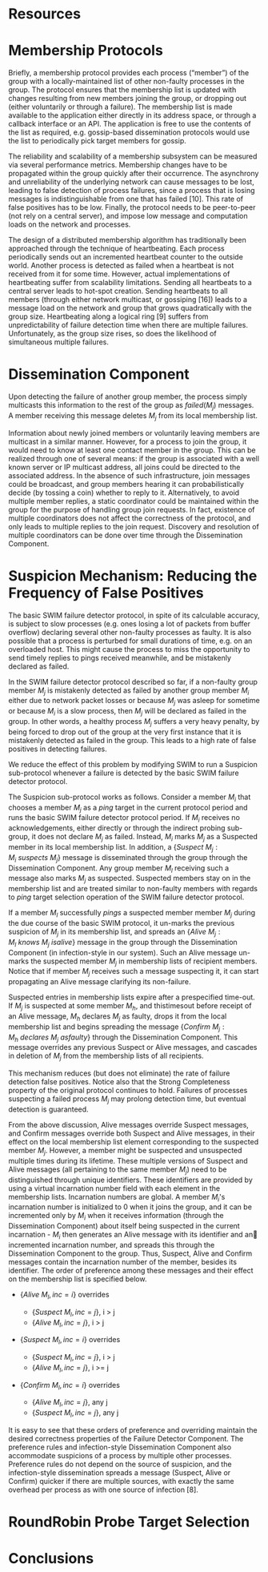 # Resources




# Membership Protocols

Briefly, a membership protocol provides each process
(“member”) of the group with a locally-maintained list of
other non-faulty processes in the group. The protocol ensures
that the membership list is updated with changes resulting
from new members joining the group, or dropping
out (either voluntarily or through a failure). The membership
list is made available to the application either directly
in its address space, or through a callback interface or an
API. The application is free to use the contents of the list as
required, e.g. gossip-based dissemination protocols would
use the list to periodically pick target members for gossip.

The reliability and scalability of a membership subsystem
can be measured via several performance metrics.
Membership changes have to be propagated within the
group quickly after their occurrence. The asynchrony and
unreliability of the underlying network can cause messages
to be lost, leading to false detection of process failures,
since a process that is losing messages is indistinguishable
from one that has failed [10]. This rate of false positives
has to be low. Finally, the protocol needs to be peer-to-peer
(not rely on a central server), and impose low message and
computation loads on the network and processes.

The design of a distributed membership algorithm
has
traditionally been approached through the technique of
heartbeating. Each process periodically sends out an incremented
heartbeat counter to the outside world. Another
process is detected as failed when a heartbeat is not received
from it for some time. However, actual implementations
of heartbeating suffer from scalability limitations. Sending
all heartbeats to a central server leads to hot-spot creation.
Sending heartbeats to all members (through either network
multicast, or gossiping [16]) leads to a message load on the
network and group that grows quadratically with the group
size. Heartbeating along a logical ring [9] suffers from unpredictability
of failure detection time when there are multiple
failures. Unfortunately, as the group size rises, so does
the likelihood of simultaneous multiple failures.



# Dissemination Component

Upon detecting the failure of another group member, the process simply multicasts this information to the rest of the group as _failed_($M_j$) messages. A member receiving this message deletes $M_j$ from its local membership list.

Information about newly joined members or voluntarily
leaving members are multicast in a similar manner. However,
for a process to join the group, it would need to know
at least one contact member in the group. This can be realized
through one of several means: if the group is associated
with a well known server or IP multicast address, all joins
could be directed to the associated address. In the absence
of such infrastructure, join messages could be broadcast,
and group members hearing it can probabilistically decide
(by tossing a coin) whether to reply to it. Alternatively, to
avoid multiple member replies, a static coordinator could
be maintained within the group for the purpose of handling
group join requests. In fact, existence of multiple coordinators
does not affect the correctness of the protocol, and
only leads to multiple replies to the join request. Discovery
and resolution of multiple coordinators can be done over
time through the Dissemination Component.



# 


# Suspicion Mechanism: Reducing the Frequency of False Positives

The basic SWIM failure detector protocol, in spite of its calculable accuracy, is subject to slow processes (e.g. ones losing a lot of packets from buffer overflow) declaring several other non-faulty processes as faulty. It is also
possible that a process is perturbed for small durations of
time, e.g. on an overloaded host. This might cause the process
to miss the opportunity to send timely replies to pings
received meanwhile, and be mistakenly declared as failed.

In the SWIM failure detector protocol described so far, if a non-faulty group member $M_j$ is mistakenly detected as failed by another group member $M_i$ either due to network packet losses or because $M_j$ was asleep for sometime or because $M_i$ is a slow process, then $M_j$ will be declared as failed in the group. In other words, a healthy process $M_j$ suffers a very heavy penalty, by being forced to drop out of the group at the very first instance that it is mistakenly detected as failed in the group. This leads to a high rate of false positives in detecting failures.

We reduce the effect of this problem by modifying SWIM to run a Suspicion sub-protocol whenever a failure is detected by the basic SWIM failure detector protocol.

The Suspicion sub-protocol works as follows. Consider a member $M_i$ that chooses a member $M_j$ as a _ping_ target in the current protocol period and runs the basic SWIM failure detector protocol period. If $M_i$ receives no acknowledgements, either directly or through the indirect probing sub-group, it does not declare $M_j$ as failed. Instead, $M_i$ marks $M_j$ as a Suspected member in its local membership list.  In addition, a $\left\{ Suspect \> M_j : M_i \> suspects \> M_j\right\}$ message is disseminated through the group through the Dissemination Component. Any group member $M_l$ receiving such a message also marks $M_j$ as suspected. Suspected members stay on in the membership list and are treated similar to non-faulty members with regards to _ping_ target selection operation of the SWIM failure detector protocol.

If a member $M_l$ successfully _pings_ a suspected member member $M_j$ during the due course of the basic SWIM protocol, it un-marks the previous suspicion of $M_j$ in its membership list, and spreads an $\left\{ Alive \> M_j : M_l \> knows \> M_j \> is alive \right\}$ message in the group through the Dissemination
Component (in infection-style in our system). Such an Alive
message un-marks the suspected member $M_j$ in membership
lists of recipient members. Notice that if member $M_j$ receives such a message suspecting it, it can start propagating an Alive message clarifying its non-failure.

Suspected entries in membership lists expire after a prespecified
time-out. If $M_j$ is suspected at some member $M_h$, and thistimesout before receipt of an Alive message, $M_h$ declares $M_j$ as faulty, drops it from the local membership list and begins spreading the message $\left\{ Confirm \> M_j : M_h \> declares \> M_j \> as faulty \right\}$ through the Dissemination
Component. This message overrides any previous Suspect 
or Alive messages, and cascades in deletion of $M_j$ from the
membership lists of all recipients.

This mechanism reduces (but does not eliminate) the rate
of failure detection false positives. Notice also that the
Strong Completeness property of the original protocol continues
to hold. Failures of processes suspecting a failed process $M_j$
may prolong detection time, but eventual detection
is guaranteed.

From the above discussion, Alive messages override Suspect
messages, and Confirm messages override both Suspect
and Alive messages, in their effect on the local membership
list element corresponding to the suspected member $M_j$.
However, a member might be suspected and unsuspected
multiple times during its lifetime. These multiple
versions of Suspect and Alive messages (all pertaining to the
same member $M_j$) need to be distinguished through unique
identifiers. These identifiers are provided by using a virtual
incarnation number field with each element in the membership
lists. Incarnation numbers are global. A member
$M_i$'s incarnation number is initialized to 0 when it joins the
group, and it can be incremented only by $M_i$ when it receives
information (through the Dissemination Component)
about itself being suspected in the current incarnation - $M_i$
then generates an Alive message with its identifier and
 an
incremented incarnation number, and spreads this through
the Dissemination Component to the group.
Thus,
Suspect, Alive and Confirm
messages contain
the incarnation number of the member, besides its identifier.
The order of preference among these messages and their
effect on the membership list is specified below.

- $\left\{ Alive \> M_l, inc = i \right\}$ overrides
  - $\left\{ Suspect \> M_l, inc = j \right\}$, i > j
  - $\left\{ Alive \> M_l, inc = j \right\}$, i > j

- $\left\{ Suspect \> M_l, inc = i \right\}$ overrides
  - $\left\{ Suspect \> M_l, inc = j \right\}$, i > j
  - $\left\{ Alive \> M_l, inc = j \right\}$, i >= j

- $\left\{ Confirm \> M_l, inc = i \right\}$ overrides
  - $\left\{ Alive \> M_l, inc = j \right\}$, any j
  - $\left\{ Suspect \> M_l, inc = j \right\}$, any j

It is easy to see that these orders of preference and overriding
maintain the desired correctness properties of the
Failure Detector Component.
The preference rules and infection-style Dissemination
Component also accommodate suspicions of a process by
multiple other processes. Preference rules do not depend on
the source of suspicion, and the infection-style dissemination
spreads a message (Suspect, Alive or Confirm) quicker
if there are multiple sources, with exactly the same overhead
per process as with one source of infection [8].







# RoundRobin Probe Target Selection




# Conclusions




